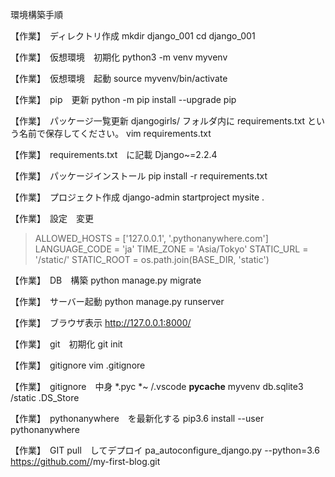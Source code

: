 環境構築手順

【作業】　ディレクトリ作成
mkdir django_001
cd django_001


【作業】　仮想環境　初期化
python3 -m venv myvenv


【作業】　仮想環境　起動
source myvenv/bin/activate


【作業】　pip　更新
python -m pip install --upgrade pip


【作業】　パッケージ一覧更新
djangogirls/ フォルダ内に requirements.txt という名前で保存してください。
vim requirements.txt


【作業】　requirements.txt　に記載
Django~=2.2.4


【作業】　パッケージインストール
pip install -r requirements.txt


【作業】　プロジェクト作成
django-admin startproject mysite .


【作業】　設定　変更
> ALLOWED_HOSTS = ['127.0.0.1', '.pythonanywhere.com']
> LANGUAGE_CODE = 'ja'
> TIME_ZONE = 'Asia/Tokyo'
> STATIC_URL = '/static/'
> STATIC_ROOT = os.path.join(BASE_DIR, 'static')


【作業】　DB　構築
python manage.py migrate


【作業】　サーバー起動
python manage.py runserver


【作業】　ブラウザ表示
http://127.0.0.1:8000/


【作業】　git　初期化
git init


【作業】　gitignore
vim .gitignore


【作業】　gitignore　中身
*.pyc
*~
/.vscode
__pycache__
myvenv
db.sqlite3
/static
.DS_Store


【作業】　pythonanywhere　を最新化する
pip3.6 install --user pythonanywhere

【作業】　GIT pull　してデプロイ
pa_autoconfigure_django.py --python=3.6 https://github.com/<your-github-username>/my-first-blog.git













